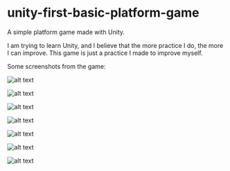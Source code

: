 # unity-first-basic-platform-game
A simple platform game made with Unity.

I am trying to learn Unity, and I believe that the more practice I do, the more I can improve. This game is just a practice I made to improve myself.

Some screenshots from the game:

![alt text](https://www.hizliresim.com/1wknad2)

![alt text](https://www.hizliresim.com/sja2p88)

![alt text](https://www.hizliresim.com/21lb3dp)

![alt text](https://www.hizliresim.com/4jmaoce)

![alt text](https://www.hizliresim.com/nx7fq2c)

![alt text](https://www.hizliresim.com/lfm7rzr)

![alt text](https://www.hizliresim.com/19rrqgt)




